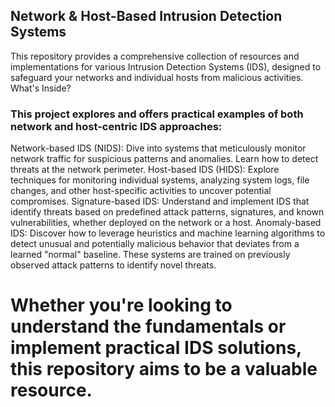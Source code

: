 ## Network & Host-Based Intrusion Detection Systems

This repository provides a comprehensive collection of resources and implementations for various Intrusion Detection Systems (IDS), designed to safeguard your networks and individual hosts from malicious activities.
What's Inside?

### This project explores and offers practical examples of both network and host-centric IDS approaches:
Network-based IDS (NIDS): Dive into systems that meticulously monitor network traffic for suspicious patterns and anomalies. Learn how to detect threats at the network perimeter.
Host-based IDS (HIDS): Explore techniques for monitoring individual systems, analyzing system logs, file changes, and other host-specific activities to uncover potential compromises.
Signature-based IDS: Understand and implement IDS that identify threats based on predefined attack patterns, signatures, and known vulnerabilities, whether deployed on the network or a host.
Anomaly-based IDS: Discover how to leverage heuristics and machine learning algorithms to detect unusual and potentially malicious behavior that deviates from a learned "normal" baseline. These systems are trained on previously observed attack patterns to identify novel threats.

# Whether you're looking to understand the fundamentals or implement practical IDS solutions, this repository aims to be a valuable resource.
